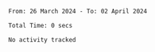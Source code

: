 <!--START_SECTION:waka-->

```txt
From: 26 March 2024 - To: 02 April 2024

Total Time: 0 secs

No activity tracked
```

<!--END_SECTION:waka-->
